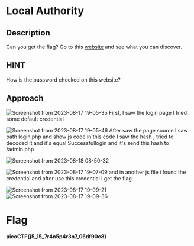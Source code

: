 # Local Authority

## Description

Can you get the flag? Go to this [website](http://saturn.picoctf.net:50920/) and see what you can discover.

## HINT

How is the password checked on this website?

## Approach

![Screenshot from 2023-08-17 19-05-35](https://github.com/MohammedHawary/Web-Penetration/assets/94152045/3a07e313-5e6c-4b08-87dd-51f433a468f3)
First, I saw the login page I tried some default credential 

![Screenshot from 2023-08-17 19-05-46](https://github.com/MohammedHawary/Web-Penetration/assets/94152045/c2bc6f6b-8484-422c-a74c-f75aaa0107b7)
After saw the page source I saw path login.php and show js code in this code I saw the hash , tried to decoded it and it's equal Successfullogin and it's send this hash to /admin.php

![Screenshot from 2023-08-18 08-50-32](https://github.com/MohammedHawary/Web-Penetration/assets/94152045/69771f04-db94-4424-a5a2-fa1e451da9e6)

![Screenshot from 2023-08-17 19-07-09](https://github.com/MohammedHawary/Web-Penetration/assets/94152045/e7f2f928-f358-44e9-9786-e3a00cf2f204)
and in another js file i found the credential and after use this credential i get the flag

![Screenshot from 2023-08-17 19-09-21](https://github.com/MohammedHawary/Web-Penetration/assets/94152045/e834168a-c8cf-46d3-855c-6a853f5e67cc)
![Screenshot from 2023-08-17 19-09-36](https://github.com/MohammedHawary/Web-Penetration/assets/94152045/5bbd5a46-d6f5-400b-ae38-f913d8e972f2)

# Flag

**picoCTF{j5_15_7r4n5p4r3n7_05df90c8}**
